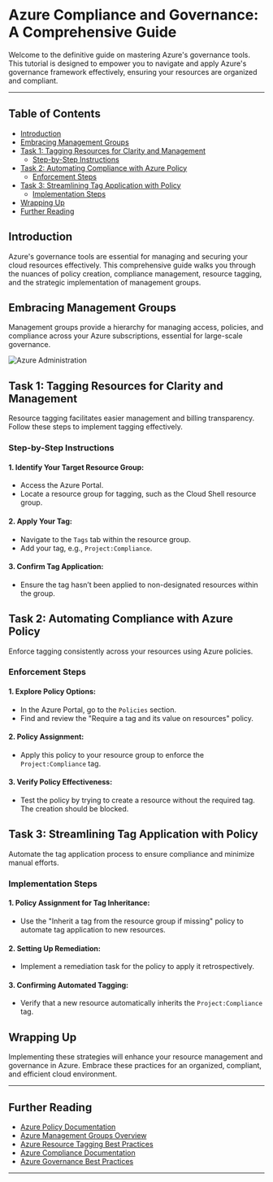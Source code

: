  # Azure Compliance and Governance: A Comprehensive Guide

Welcome to the definitive guide on mastering Azure's governance tools. This tutorial is designed to empower you to navigate and apply Azure's governance framework effectively, ensuring your resources are organized and compliant.

---

## Table of Contents

- [Introduction](#introduction)
- [Embracing Management Groups](#embracing-management-groups)
- [Task 1: Tagging Resources for Clarity and Management](#task-1-tagging-resources-for-clarity-and-management)
  - [Step-by-Step Instructions](#step-by-step-instructions)
- [Task 2: Automating Compliance with Azure Policy](#task-2-automating-compliance-with-azure-policy)
  - [Enforcement Steps](#enforcement-steps)
- [Task 3: Streamlining Tag Application with Policy](#task-3-streamlining-tag-application-with-policy)
  - [Implementation Steps](#implementation-steps)
- [Wrapping Up](#wrapping-up)
- [Further Reading](#further-reading)

## Introduction

Azure's governance tools are essential for managing and securing your cloud resources effectively.
This comprehensive guide walks you through the nuances of policy creation, compliance management, resource tagging, and the strategic implementation of management groups.

## Embracing Management Groups

Management groups provide a hierarchy for managing access, policies, and compliance across your Azure subscriptions, essential for large-scale governance.

![Azure Administration](https://static/mg-org.png)


## Task 1: Tagging Resources for Clarity and Management

Resource tagging facilitates easier management and billing transparency. Follow these steps to implement tagging effectively.

### Step-by-Step Instructions

#### 1. **Identify Your Target Resource Group:**
- Access the Azure Portal.
- Locate a resource group for tagging, such as the Cloud Shell resource group.

#### 2. **Apply Your Tag:**
- Navigate to the `Tags` tab within the resource group.
- Add your tag, e.g., `Project:Compliance`.

#### 3. **Confirm Tag Application:**
- Ensure the tag hasn’t been applied to non-designated resources within the group.

## Task 2: Automating Compliance with Azure Policy

Enforce tagging consistently across your resources using Azure policies.

### Enforcement Steps

#### 1. **Explore Policy Options:**
- In the Azure Portal, go to the `Policies` section.
- Find and review the "Require a tag and its value on resources" policy.

#### 2. **Policy Assignment:**
- Apply this policy to your resource group to enforce the `Project:Compliance` tag.

#### 3. **Verify Policy Effectiveness:**
- Test the policy by trying to create a resource without the required tag. The creation should be blocked.

## Task 3: Streamlining Tag Application with Policy

Automate the tag application process to ensure compliance and minimize manual efforts.

### Implementation Steps

#### 1. **Policy Assignment for Tag Inheritance:**
- Use the "Inherit a tag from the resource group if missing" policy to automate tag application to new resources.

#### 2. **Setting Up Remediation:**
- Implement a remediation task for the policy to apply it retrospectively.  

#### 3. **Confirming Automated Tagging:**
- Verify that a new resource automatically inherits the `Project:Compliance` tag.

## Wrapping Up

Implementing these strategies will enhance your resource management and governance in Azure. Embrace these practices for an organized, compliant, and efficient cloud environment.

___

## Further Reading

- [Azure Policy Documentation](https://learn.microsoft.com/en-us/azure/governance/policy/overview)
- [Azure Management Groups Overview](https://learn.microsoft.com/en-us/azure/governance/management-groups/overview)
- [Azure Resource Tagging Best Practices](https://learn.microsoft.com/en-us/azure/azure-resource-manager/management/tag-resources)
- [Azure Compliance Documentation](https://learn.microsoft.com/en-us/training/modules/describe-features-tools-azure-for-governance-compliance/)
- [Azure Governance Best Practices](https://learn.microsoft.com/en-us/azure/cloud-adoption-framework/resources/tools-templates)

---